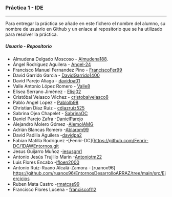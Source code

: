 ### Práctica 1 - IDE
---

Para entregar la práctica se añade en este fichero el nombre del alumno, su nombre de usuario en Github y un enlace al repositorio que se ha utilizado para resolver la práctica.

##### Usuario - Repositorio
* Almudena Delgado Moscoso - [Almudena188](https://github.com/Almudena188/EntornosDesarrollo/tree/main/src/Ejercicios13042021).
* Ángel Rodríguez Aguilera - [Angel-24](https://github.com/Angel-24/Entornos-de-Desarrollo/tree/main/src/calculadora)
* Francisco Manuel Fernandez Pino - [FranciscoFer99](https://github.com/FranciscoFer99/Entornos-de-Desarrollo-2.0/tree/master/src/tercerTrimestre)
* David Garrido Garcia - [DavidGarrido1400](https://github.com/DavidGarrido1400/EntornosDeDesarrollo.git)
* David Parejo Aliaga - [davidpa01](https://github.com/davidpa01/1DAWEntornosDesarolloDavidParejoAliaga.git)
* Valle Antonio López Romero - [Valle8](https://github.com/Valle8/EntornosDeDesarrollo.git)
* Elisea Serrano Jiménez - [Elisj02](https://github.com/Elisj02/EntornosDesarrollo)
* Cristóbal Velasco Vílchez - [cristobalvelasco8](https://github.com/cristobalvelasco8/EntornosDesarrollo.git)
* Pablo Angel Lopez - [Pablolb98](https://github.com/Pablolb98/EntornosDesarrollo/tree/master/src/practicaObligatoriaUnidad2)
* Christian Díaz Ruiz - [cdiazruiz525](https://github.com/cdiazruiz525/1DAW_EntornosDesarrollo_ChristianDiazRuiz.git)
* Sabrina Ojea Chapelet - [SabrinaOC](https://github.com/SabrinaOC/SabrinaEjerciciosEntornosDesarrollo.git)
* Daniel Parejo Zafra -[DanielParejo](https://github.com/DanielParejo/EntornosDesarrollo/tree/master/src/unidad2_EDI)
* Alejandro Molero Gómez -[AlemolAMG](https://github.com/alemolamg/EntornosDesarrollo1DAW/tree/master/Unidad02)
* Adrián Blancas Romero -[Ablarom99](https://github.com/Ablarom99/EntornosDesarrolloABR/tree/main/src/unidad02)
* David Padilla Aguilera -[davidpa2](https://github.com/davidpa2/1DAWEntornosDesarrollo.git)
* Fabian Matilla Rodriguez -[Fenrir-DC](https://github.com/Fenrir-DC/1DAWEntornos.git
* Jesus Guijarro Muñoz -[jesusgm1](https://github.com/jesusgm1/EntornosDesarrollo2/tree/main/Plugins)
* Antonio Jesús Trujillo Marín -[Antoniotm22](https://github.com/antoniotm22/PracticaED/blob/master/src/aplicacionSuma.java)
* Luis Flores Encabo -[lfloen2000](https://github.com/lfloen2000/Entornos/tree/master/src/entornos)
* Antonio Ruiz-Ruano Alcalá-Zamora - [ruanox96] https://github.com/ruanox96/EntornosDesarrolloARRAZ/tree/main/src/Ejercicios
* Ruben Mata Castro -[rmatcas99](https://github.com/rmatcas99/EDRuben/tree/main/src/unidad2)
* Francisco Flores Lucena - [franciscofl12](https://github.com/franciscofl12/EntornosDesarrollo)
